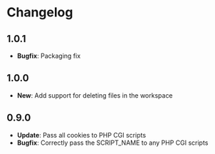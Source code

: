 # Changelog

## 1.0.1

* **Bugfix**: Packaging fix

## 1.0.0

* **New**: Add support for deleting files in the workspace

## 0.9.0

* **Update**: Pass all cookies to PHP CGI scripts
* **Bugfix**: Correctly pass the SCRIPT_NAME to any PHP CGI scripts
